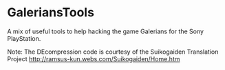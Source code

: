 GaleriansTools
==============
A mix of useful tools to help hacking the game Galerians for the Sony PlayStation.

Note: The DEcompression code is courtesy of the Suikogaiden Translation Project http://ramsus-kun.webs.com/Suikogaiden/Home.htm

